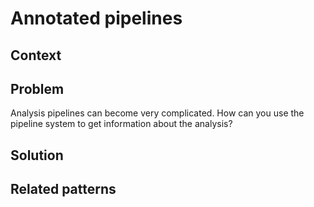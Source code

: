 # Annotated pipelines

## Context

## Problem
Analysis pipelines can become very complicated. How can you use the pipeline system to get information about the analysis?

## Solution

## Related patterns
